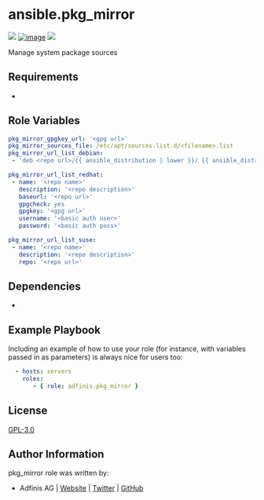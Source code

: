 ansible.pkg_mirror
===

[![](https://img.shields.io/github/license/adfinis/ansible-role-pkg_mirror.svg?style=flat-square)](https://github.com/adfinis/ansible-role-pkg_mirror/blob/master/LICENSE)
[![image](https://img.shields.io/github/actions/workflow/status/adfinis/ansible-role-pkg_mirror/ansible-ci.yml?style=flat-square)](https://github.com/adfinis/ansible-role-pkg_mirror/actions)
[![](https://img.shields.io/badge/galaxy-adfinis.pkg_mirror-660198.svg?style=flat-square)](https://galaxy.ansible.com/adfinis/pkg_mirror)

Manage system package sources


## Requirements

-


## Role Variables

```yaml
pkg_mirror_gpgkey_url: '<gpg url>'
pkg_mirror_sources_file: /etc/apt/sources.list.d/<filename>.list
pkg_mirror_url_list_debian:
 - 'deb <repo url>/{{ ansible_distribution | lower }}/ {{ ansible_distribution_release }} main'

pkg_mirror_url_list_redhat:
 - name: '<repo name>'
   description: '<repo description>'
   baseurl: '<repo url>'
   gpgcheck: yes
   gpgkey: '<gpg url>'
   username: '<basic auth user>'
   password: '<basic auth pass>'

pkg_mirror_url_list_suse:
 - name: '<repo name>'
   description: '<repo description>'
   repo: '<repo url>'
```



## Dependencies

-


## Example Playbook

Including an example of how to use your role (for instance, with variables
passed in as parameters) is always nice for users too:

```yaml
  - hosts: servers
    roles:
       - { role: adfinis.pkg_mirror }
```

## License

[GPL-3.0](https://github.com/adfinis/ansible-role-pkg_mirror/blob/master/LICENSE)


## Author Information

pkg_mirror role was written by:

* Adfinis AG | [Website](https://www.adfinis.com/) | [Twitter](https://twitter.com/adfinis) | [GitHub](https://github.com/adfinis)


